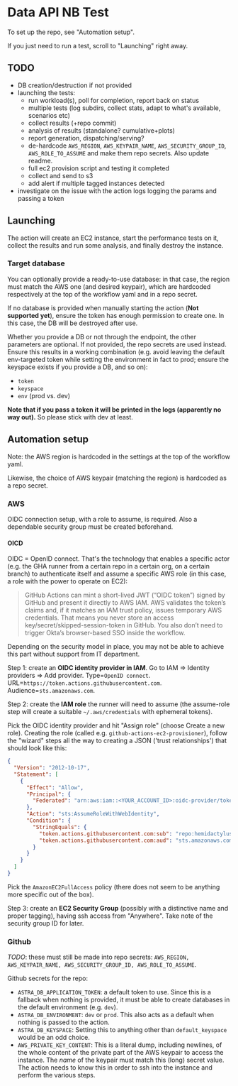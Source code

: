 # Data API NB Test

To set up the repo, see "Automation setup".

If you just need to run a test, scroll to "Launching" right away.

## TODO

- DB creation/destruction if not provided
- launching the tests:
    - run workload(s), poll for completion, report back on status
    - multiple tests (log subdirs, collect stats, adapt to what's available, scenarios etc)
    - collect results (+repo commit)
    - analysis of results (standalone? cumulative+plots)
    - report generation, dispatching/serving?
  - de-hardcode `AWS_REGION`, `AWS_KEYPAIR_NAME`, `AWS_SECURITY_GROUP_ID`, `AWS_ROLE_TO_ASSUME` and make them repo secrets. Also update readme.
  - full ec2 provision script and testing it completed
  - collect and send to s3
  - add alert if multiple tagged instances detected
- investigate on the issue with the action logs logging the params and passing a token

## Launching

The action will create an EC2 instance, start the performance tests on it, collect the results and run some analysis, and finally destroy the instance.

### Target database

You can optionally provide a ready-to-use database: in that case, the region must match the AWS one (and desired keypair), which are hardcoded respectively at the top of the workflow yaml and in a repo secret.

If no database is provided when manually starting the action (**Not supported yet**), ensure the token has enough permission to create one. In this case, the DB will be destroyed after use.

Whether you provide a DB or not through the endpoint, the other parameters are optional. If not provided, the repo secrets are used instead. Ensure this results in a working combination (e.g. avoid leaving the default env-targeted token while setting the environment in fact to prod; ensure the keyspace exists if you provide a DB, and so on):

- `token`
- `keyspace`
- `env` (prod vs. dev)

**Note that if you pass a token it will be printed in the logs (apparently no way out).** So please stick with dev at least.

## Automation setup

Note: the AWS region is hardcoded in the settings at the top of the workflow yaml.

Likewise, the choice of AWS keypair (matching the region) is hardcoded as a repo secret.

### AWS

OIDC connection setup, with a role to assume, is required. Also a dependable security group must be created beforehand.

#### OICD

OIDC = OpenID connect. That's the technology that enables a specific actor (e.g. the GHA runner from a certain repo in a certain org, on a certain branch) to authenticate itself and assume a specific AWS role (in this case, a role with the power to operate on EC2):
> GitHub Actions can mint a short-lived JWT (“OIDC token”) signed by GitHub and present it directly to AWS IAM. AWS validates the token’s claims and, if it matches an IAM trust policy, issues temporary AWS credentials. That means you never store an access key/secret/skipped-session-token in GitHub. You also don’t need to trigger Okta’s browser-based SSO inside the workflow.

Depending on the security model in place, you may not be able to achieve this part without support from IT department.

Step 1: create an **OIDC identity provider in IAM**. Go to IAM ⇒ Identity providers ⇒ Add provider.
Type=`OpenID connect`. URL=`https://token.actions.githubusercontent.com`. Audience=`sts.amazonaws.com`.

Step 2: create the **IAM role** the runner will need to assume (the assume-role step will create a suitable `~/.aws/credentials` with ephemeral tokens).

Pick the OIDC identity provider and hit "Assign role" (choose Create a new role). Creating the role (called e.g. `github-actions-ec2-provisioner`), follow the "wizard" steps all the way to creating a JSON ('trust relationships') that should look like this:

```json
{
  "Version": "2012-10-17",
  "Statement": [
    {
      "Effect": "Allow",
      "Principal": {
        "Federated": "arn:aws:iam::<YOUR_ACCOUNT_ID>:oidc-provider/token.actions.githubusercontent.com"
      },
      "Action": "sts:AssumeRoleWithWebIdentity",
      "Condition": {
        "StringEquals": {
          "token.actions.githubusercontent.com:sub": "repo:hemidactylus/data-api-nb-test:ref:refs/heads/main",
          "token.actions.githubusercontent.com:aud": "sts.amazonaws.com"
        }
      }
    }
  ]
}
```

Pick the `AmazonEC2FullAccess` policy (there does not seem to be anything more specific out of the box).

Step 3: create an **EC2 Security Group** (possibly with a distinctive name and proper tagging), having ssh access from "Anywhere". Take note of the security group ID for later.

### Github

*TODO*: these must still be made into repo secrets: `AWS_REGION, AWS_KEYPAIR_NAME, AWS_SECURITY_GROUP_ID, AWS_ROLE_TO_ASSUME`.

Github secrets for the repo:

- `ASTRA_DB_APPLICATION_TOKEN`: a default token to use. Since this is a fallback when nothing is provided, it must be able to create databases in the default environment (e.g. `dev`).
- `ASTRA_DB_ENVIRONMENT`: `dev` or `prod`. This also acts as a default when nothing is passed to the action.
- `ASTRA_DB_KEYSPACE`: Setting this to anything other than `default_keyspace` would be an odd choice.
- `AWS_PRIVATE_KEY_CONTENT`: This is a literal dump, including newlines, of the whole content of the private part of the AWS keypair to access the instance. The _name_ of the keypair must match this (long) secret value. The action needs to know this in order to ssh into the instance and perform the various steps.
